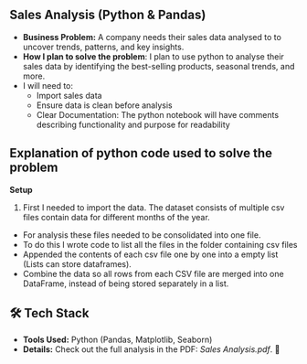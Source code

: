 ## **Sales Analysis (Python & Pandas)**  
- **Business Problem:** A company needs their sales data analysed to to uncover trends, patterns, and key insights.
- **How I plan to solve the problem**: I plan to use python to analyse their sales data by identifying the best-selling products, seasonal trends, and more.
- I will need to:
  - Import sales data
  - Ensure data is clean before analysis
  - Clear Documentation: The python notebook will have comments describing functionality and purpose for readability
 
## Explanation of python code used to solve the problem
**Setup**
1) First I needed to import the data. The dataset consists of multiple csv files contain data for different months of the year.
  - For analysis these files needed to be consolidated into one file.
  - To do this I wrote code to list all the files in the folder containing csv files
  - Appended the contents of each csv file one by one into a empty list (Lists can store dataframes).
  - Combine the data so all rows from each CSV file are merged into one DataFrame, instead of being stored separately in a list.
  
## 🛠️ Tech Stack
- **Tools Used:** Python (Pandas, Matplotlib, Seaborn)  
- **Details:** Check out the full analysis in the PDF: *Sales Analysis.pdf*. 💼
